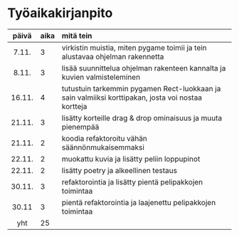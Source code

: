 # Työaikakirjanpito

| päivä | aika | mitä tein |
| :----:|:-----| :------|
| 7.11. | 3    | virkistin muistia, miten pygame toimii ja tein alustavaa ohjelman rakennetta |
| 8.11. | 3    | lisää suunnittelua ohjelman rakenteen kannalta ja kuvien valmisteleminen |
| 16.11.| 4    | tutustuin tarkemmin pygamen Rect-luokkaan ja sain valmiiksi korttipakan, josta voi nostaa kortteja |
| 21.11.| 3    | lisätty korteille drag & drop ominaisuus ja muuta pienempää |
| 21.11.| 2    | koodia refaktoroitu vähän säännönmukaisemmaksi |
| 22.11.| 2    | muokattu kuvia ja lisätty peliin loppupinot |
| 22.11.| 2    | lisätty poetry ja alkeellinen testaus |
| 30.11.| 3    | refaktorointia ja lisätty pientä pelipakkojen toimintaa |
| 30.11 | 3    | pientä refaktorointia ja laajenettu pelipakkojen toimintaa |
| yht   | 25   | |
